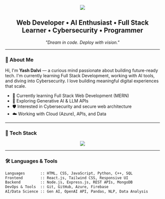 <p align="center">
  <img src="https://capsule-render.vercel.app/api?type=waving&color=7D2AE8&height=180&section=header&text=Yash%20Dalvi&fontSize=40&fontColor=ffffff" />
</p>

<h2 align="center">Web Developer • AI Enthusiast • Full Stack Learner • Cybersecurity • Programmer</h2>
<p align="center"><em>"Dream in code. Deploy with vision."</em></p>

---

### 🧠 About Me

Hi, I'm **Yash Dalvi** — a curious mind passionate about building future-ready tech. I'm currently learning Full Stack Development, working with AI tools, and diving into Cybersecurity. I love building meaningful digital experiences that scale.

- 🔭 Currently learning Full Stack Web Development (MERN)
- 🤖 Exploring Generative AI & LLM APIs
- 🛡️ Interested in Cybersecurity and secure web architecture
- ☁️ Working with Cloud (Azure), APIs, and Data

---

### 🚀 Tech Stack

<p align="center">
  <img src="https://skillicons.dev/icons?i=html,css,js,react,python,cpp,nodejs,express,mongodb,git,github,azure,vscode,sql,tailwind" />
</p>

---

### 🛠️ Languages & Tools

```txt
Languages       :: HTML, CSS, JavaScript, Python, C++, SQL
Frontend        :: React.js, Tailwind CSS, Responsive UI
Backend         :: Node.js, Express.js, REST APIs, MongoDB
DevOps & Tools  :: Git, GitHub, Azure, Firebase
AI/Data Science :: Gen AI, OpenAI API, Pandas, NLP, Data Analysis
